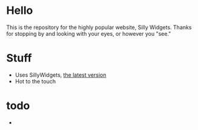 # Hello

This is the repository for the highly popular website, Silly Widgets. Thanks for stopping by and looking with your eyes, or however you "see."

# Stuff

* Uses SillyWidgets, [the latest version](https://www.nuget.org/packages/sillywidgets/)
* Hot to the touch

# todo

* 